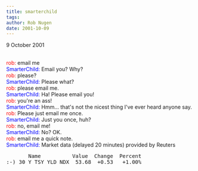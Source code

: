 ```yaml
---
title: smarterchild
tags: 
author: Rob Nugen
date: 2001-10-09
---
```


<p class=date>9 October 2001</p>

<br><font color='red'>rob:</font> email me
<br><font color='blue'>SmarterChild:</font> Email you?
Why?
<br><font color='red'>rob:</font> please?
<br><font color='blue'>SmarterChild:</font> Please
what?
<br><font color='red'>rob:</font> please email me.
<br><font color='blue'>SmarterChild:</font> Ha! Please
email you!
<br><font color='red'>rob:</font> you're an ass!
<br><font color='blue'>SmarterChild:</font> Hmm...
that's not the nicest thing I've ever heard anyone
say.
<br><font color='red'>rob:</font> Please just email me
once.
<br><font color='blue'>SmarterChild:</font> Just you
once, huh?
<br><font color='red'>rob:</font> no, email me!
<br><font color='blue'>SmarterChild:</font> No? OK.
<br><font color='red'>rob:</font> email me a quick
note.
<br><font color='blue'>SmarterChild:</font> Market
data (delayed 20 minutes) provided by Reuters
<pre>
       Name          Value  Change  Percent
:-) 30 Y TSY YLD NDX  53.68  +0.53   +1.00%
</pre>
